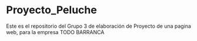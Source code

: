 # Proyecto_Peluche
Este es el repositorio del Grupo 3 de elaboración de Proyecto de una pagina web, para la empresa TODO BARRANCA
